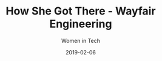 ---
title: How She Got There - Wayfair Engineering
subtitle: Women in Tech
layout: default
modal-id: 3
date: 2019-02-06
img: howshegotthere.png
thumbnail: howshegotthere-thumbnail.png
alt: image-alt
project-date: February 2019
description: As the company starts to recognize the importance of diversity in the workplace, I felt like I could use my connections from leading Women in CS at Boston University to help this initative. After discovering one of the causes being that not enough women apply, I decided to create an event to showcase strong women in Wayfair Engineering by sharing their unique stories of how the got to where they are and the cool projects their teams are working on. With a theme of recognizing and addressing imposter syndrome, the four speakers displayed the tech they built and empowered the audience to recognize their potential in their path to becoming leaders in tech. 
Picture Credit: Tami Gabriely

---